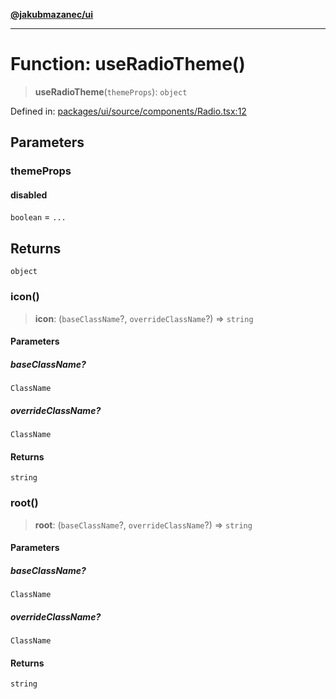 [**@jakubmazanec/ui**](../README.md)

---

# Function: useRadioTheme()

> **useRadioTheme**(`themeProps`): `object`

Defined in:
[packages/ui/source/components/Radio.tsx:12](https://github.com/jakubmazanec/tools/blob/b70ba93afff7f67760159378262d2c0b19cfed9e/packages/ui/source/components/Radio.tsx#L12)

## Parameters

### themeProps

#### disabled

`boolean` = `...`

## Returns

`object`

### icon()

> **icon**: (`baseClassName`?, `overrideClassName`?) => `string`

#### Parameters

##### baseClassName?

`ClassName`

##### overrideClassName?

`ClassName`

#### Returns

`string`

### root()

> **root**: (`baseClassName`?, `overrideClassName`?) => `string`

#### Parameters

##### baseClassName?

`ClassName`

##### overrideClassName?

`ClassName`

#### Returns

`string`

